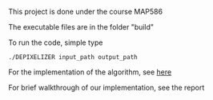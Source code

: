This project is done under the course MAP586

The executable files are in the folder "build"

To run the code, simple type 
```
./DEPIXELIZER input_path output_path
```

For the implementation of the algorithm, see [here](https://johanneskopf.de/publications/pixelart/paper/pixel.pdf)

For brief walkthrough of our implementation, see the report


